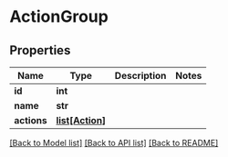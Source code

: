# ActionGroup


## Properties
Name | Type | Description | Notes
------------ | ------------- | ------------- | -------------
**id** | **int** |  | 
**name** | **str** |  | 
**actions** | [**list[Action]**](Action.md) |  | 

[[Back to Model list]](../README.md#documentation-for-models) [[Back to API list]](../README.md#documentation-for-api-endpoints) [[Back to README]](../README.md)


